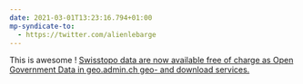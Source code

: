 ```yaml
---
date: 2021-03-01T13:23:16.794+01:00
mp-syndicate-to:
  - https://twitter.com/alienlebarge
---
```

This is awesome ! [Swisstopo data are now available free of charge as Open Government Data in geo.admin.ch geo- and download services.](https://web.archive.org/web/20210924121116/https://www.geo.admin.ch/en/home.detail.news.html/geo-internet/news2021/news20210301.html)
